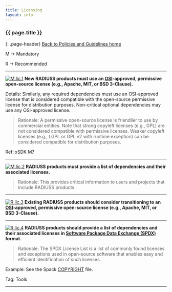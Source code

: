 ```yaml
---
title: Licensing
layout: info
---
```


### {{ page.title }}
{: .page-header}
[Back to Policies and Guidelines home](/radiuss/policies/)

M → Mandatory

R → Recommended

---

[![M.lic.1](https://img.shields.io/badge/M.lic-1-blue.svg)]()  **New RADIUSS products must use an [OSI](https://opensource.org/licenses)-approved, permissive open-source license (e.g., Apache, MIT, or BSD 3-Clause).**  

Details: Similarly, any required dependencies must use an OSI-approved license that is considered compatible with the open-source permissive license for distribution purposes. Non-critical optional dependencies may use any OSI-approved license.

> Rationale: A permissive open-source license is friendlier to use by commercial entities. Note that strong copyleft licenses (e.g., GPL) are not considered compatible with permissive licenses. Weaker copyleft licenses (e.g., LGPL or GPL v2 with runtime exception) can be considered compatible for distribution purposes.

Ref: xSDK M7

---

[![M.lic.2](https://img.shields.io/badge/M.lic-2-blue.svg)]()  **RADIUSS products must provide a list of dependencies and their associated licenses.**

> Rationale: This provides critical information to users and projects that include RADIUSS products.

---

[![R.lic.3](https://img.shields.io/badge/R.lic-3-blue.svg)]()  **Existing RADIUSS products should consider transitioning to an [OSI](https://opensource.org/licenses)-approved, permissive open-source license (e.g., Apache, MIT, or BSD 3-Clause).** 

---

[![R.lic.4](https://img.shields.io/badge/R.lic-4-blue.svg)]()  **RADIUSS products should provide a list of dependencies and their associated licenses in [Software Package Data Exchange (SPDX)](https://spdx.org/licenses) format.**

> Rationale: The SPDX License List is a list of commonly found licenses and exceptions used in open-source software that enables easy and efficient identification of such licenses.

Example:  See the Spack [COPYRIGHT](https://github.com/spack/spack/blob/develop/COPYRIGHT) file.

Tag: Tools 

---
